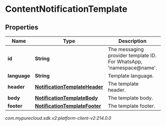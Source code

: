 # ContentNotificationTemplate


## Properties

| Name | Type | Description | Notes |
| ------------ | ------------- | ------------- | ------------- |
| **id** | **String** | The messaging provider template ID. For WhatsApp, 'namespace@name'. |  [optional] |
| **language** | **String** | Template language. |  [optional] |
| **header** | [**NotificationTemplateHeader**](NotificationTemplateHeader) | The template header. |  [optional] |
| **body** | [**NotificationTemplateBody**](NotificationTemplateBody) | The template body. |  |
| **footer** | [**NotificationTemplateFooter**](NotificationTemplateFooter) | The template footer. |  [optional] |




_com.mypurecloud.sdk.v2:platform-client-v2:214.0.0_
